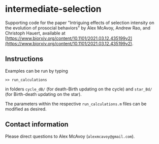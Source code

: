 # intermediate-selection

Supporting code for the paper "Intriguing effects of selection intensity on the evolution of prosocial behaviors" by Alex McAvoy, Andrew Rao, and Christoph Hauert, available at [https://www.biorxiv.org/content/10.1101/2021.03.12.435199v2](https://www.biorxiv.org/content/10.1101/2021.03.12.435199v2).

## Instructions

Examples can be run by typing

	>> run_calculations
	
in folders `cycle_dB/` (for death-Birth updating on the cycle) and `star_Bd/` (for Birth-death updating on the star).

The parameters within the respective `run_calculations.m` files can be modified as desired.

## Contact information

Please direct questions to Alex McAvoy (`alexmcavoy@gmail.com`).